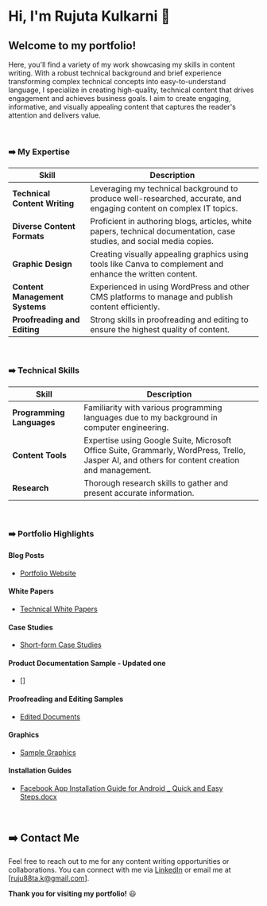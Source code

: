 # Hi, I'm Rujuta Kulkarni :wave: 

## Welcome to my portfolio! 
Here, you'll find a variety of my work showcasing my skills in content writing. With a robust technical background and brief experience transforming complex technical concepts into easy-to-understand language, I specialize in creating high-quality, technical content that drives engagement and achieves business goals. I aim to create engaging, informative, and visually appealing content that captures the reader's attention and delivers value.<br>

<br> 

### ➡️ My Expertise

| Skill                        | Description                                                                                       |
|------------------------------|---------------------------------------------------------------------------------------------------|
| **Technical Content Writing**| Leveraging my technical background to produce well-researched, accurate, and engaging content on complex IT topics. |
| **Diverse Content Formats**  | Proficient in authoring blogs, articles, white papers, technical documentation, case studies, and social media copies. |
| **Graphic Design** | Creating visually appealing graphics using tools like Canva to complement and enhance the written content. |
| **Content Management Systems** | Experienced in using WordPress and other CMS platforms to manage and publish content efficiently. |
| **Proofreading and Editing** | Strong skills in proofreading and editing to ensure the highest quality of content. |

<br> 

### ➡️ Technical Skills 

| Skill                      | Description                                                                                      |
|----------------------------|--------------------------------------------------------------------------------------------------|
| **Programming Languages**  | Familiarity with various programming languages due to my background in computer engineering.      |
| **Content Tools**          | Expertise using Google Suite, Microsoft Office Suite, Grammarly, WordPress, Trello, Jasper AI, and others for content creation and management.   |
| **Research**               | Thorough research skills to gather and present accurate information.                             |

<br>

### ➡️ Portfolio Highlights

#### Blog Posts

- [Portfolio Website](https://rujutarkulkarni.wordpress.com) 
 
#### White Papers

- [Technical White Papers](https://drive.google.com/drive/folders/1IE6PHQCdlHcQZ9g-8SNG19RSlAXts9Cn?usp=sharing)

#### Case Studies

- [Short-form Case Studies](https://www.valueaddsofttech.com/case-studies)
  
#### Product Documentation Sample - Updated one
- []

#### Proofreading and Editing Samples

- [Edited Documents](https://drive.google.com/drive/folders/19vx5KiZlFowytGFn_MlMgsJOFN3hAz0Z?usp=sharing)

#### Graphics

- [Sample Graphics](https://rujutarkulkarni.wordpress.com/copy-ads/)

#### Installation Guides

- [Facebook App Installation Guide for Android _ Quick and Easy Steps.docx](https://github.com/user-attachments/files/17048195/Facebook.App.Installation.Guide.for.Android._.Quick.and.Easy.Steps.docx)

<br>

## ➡️ Contact Me

Feel free to reach out to me for any content writing opportunities or collaborations. You can connect with me via [LinkedIn](https://www.linkedin.com/in/rujutarkulkarni) or email me at [ruju88ta.k@gmail.com].

**Thank you for visiting my portfolio!** :smiley:
